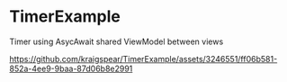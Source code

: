 # TimerExample
Timer using AsycAwait shared ViewModel between views



https://github.com/kraigspear/TimerExample/assets/3246551/ff06b581-852a-4ee9-9baa-87d06b8e2991

